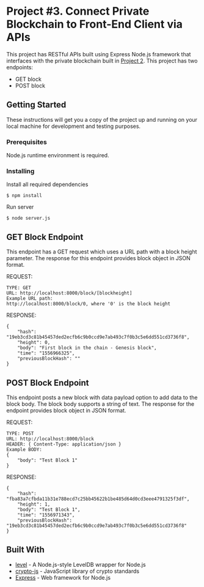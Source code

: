 # Project #3. Connect Private Blockchain to Front-End Client via APIs

This project has RESTful APIs built using Express Node.js framework that interfaces with the private blockchain built in [Project 2](https://github.com/kartikeybhardwaj/udacity-blockchain-developer-nanodegree/tree/master/Project%202%20-%20Blockchain%20Data).
This project has two endpoints:
* GET block
* POST block

## Getting Started

These instructions will get you a copy of the project up and running on your local machine for development and testing purposes.

### Prerequisites

Node.js runtime environment is required.

### Installing

Install all required dependencies

```
$ npm install
```

Run server

```
$ node server.js
```

## GET Block Endpoint

This endpoint has a GET request which uses a URL path with a block height parameter. The response for this endpoint provides block object in JSON format.

REQUEST:

```
TYPE: GET
URL: http://localhost:8000/block/[blockheight]
Example URL path:
http://localhost:8000/block/0, where '0' is the block height
```

RESPONSE:

```
{
    "hash": "19eb3cd3c81b45457ded2ecfb6c9b0ccd9e7ab493c7f0b3c5e6dd551cd3736f8",
    "height": 0,
    "body": "First block in the chain - Genesis block",
    "time": "1556966325",
    "previousBlockHash": ""
}
```

## POST Block Endpoint

This endpoint posts a new block with data payload option to add data to the block body. The block body supports a string of text. The response for the endpoint provides block object in JSON format.

REQUEST:

```
TYPE: POST
URL: http://localhost:8000/block
HEADER: { Content-Type: application/json }
Example BODY:
{
    "body": "Test Block 1"
}
```

RESPONSE:

```
{
    "hash": "fba83a7cfbda11b31e788ecd7c25bb45622b1be485d64d0cd3eee4791325f3df",
    "height": 1,
    "body": "Test Block 1",
    "time": "1556971343",
    "previousBlockHash": "19eb3cd3c81b45457ded2ecfb6c9b0ccd9e7ab493c7f0b3c5e6dd551cd3736f8"
}
```

## Built With

* [level](https://www.npmjs.com/package/level) - A Node.js-style LevelDB wrapper for Node.js
* [crypto-js](https://www.npmjs.com/package/crypto-js) - JavaScript library of crypto standards
* [Express](https://expressjs.com/) - Web framework for Node.js